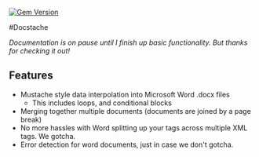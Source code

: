 [![Gem Version](https://badge.fury.io/rb/docstache.svg)](http://badge.fury.io/rb/docstache)

#Docstache

_Documentation is on pause until I finish up basic functionality.  But thanks for checking it out!_

## Features

* Mustache style data interpolation into Microsoft Word .docx files
  * This includes loops, and conditional blocks
* Merging together multiple documents (documents are joined by a page break)
* No more hassles with Word splitting up your tags across multiple XML tags.  We gotcha.
* Error detection for word documents, just in case we don't gotcha.
